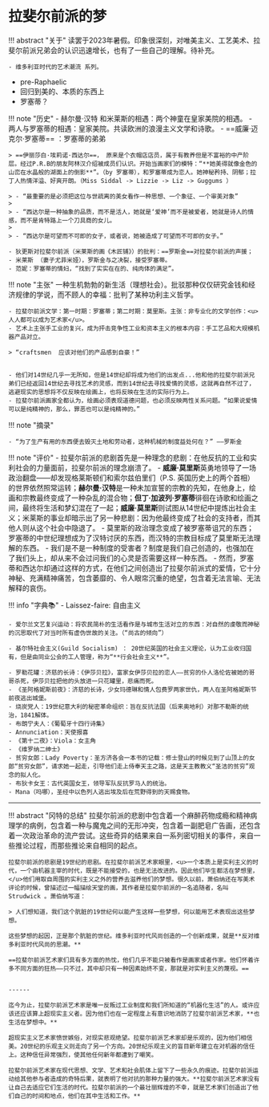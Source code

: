 # 拉斐尔前派的梦


!!! abstract "关于"
    读罢于2023年暑假。印象很深刻，对唯美主义、工艺美术、拉斐尔前派兄弟会的认识迅速增长，也有了一些自己的理解。待补充。

    - 维多利亚时代的艺术潮流 系列。

- pre-Raphaelic 
- 回归到美的、本质的东西上
- 罗塞蒂？

!!! note "历史"
    - 赫尔曼·汉特 和米莱斯的相遇：两个神童在皇家美院的相遇。
    - 两人与罗塞蒂的相遇：皇家美院。共读欧洲的浪漫主义文学和诗歌。
    - ==威廉·迈克尔·罗塞蒂== ：罗塞蒂的弟弟

    > ==伊丽莎白·埃莉诺·西达尔==， 原来是个衣帽店店员，属于有教养但是不富裕的中产阶层。经过P.R.B的朋友阿林汉介绍被成员们认识。开始当画家们的模特：“**她美得就像金色的山峦在水晶般的湖面上的倒影**”。（by 罗塞蒂），和罗塞蒂成为恋人。她神秘矜持、阴郁；拉丁人热情洋溢、好爽开朗。（Miss Siddal -> Lizzie -> Liz -> Guggums ）

    > - “最重要的是必须把这位与世疏离的美女看作一种思想、一个象征、一个审美对象”
    > 
    > - “西达尔是一种抽象的品质，而不是活人，她就是‘爱神’而不是被爱者，她就是诗人的情感，而不是肯特路上一个刀具商的女儿。
    > 
    > - “西达尔是可望而不可即的女子，或者说，她被造成了可望而不可即的女子。”

    - 狄更斯对拉斐尔前派（米莱斯的画《木匠铺》）的批判：==罗斯金==对拉斐尔前派的声援；
    - 米莱斯 （妻子尤菲米娅），罗斯金与之决裂，接受罗塞蒂。
    - 范妮：罗塞蒂的情妇，“找到了实实在在的、纯肉体的满足”。



!!! note "主张"
    一种生机勃勃的新生活（理想社会）。批驳那种仅仅研究金钱和经济规律的学说，而不顾人的幸福：批判了某种功利主义哲学。

    - 拉斐尔前派文学：第一时期：罗塞蒂；第二时期：莫里斯。主张：非专业化的文学创作：<u>人人都可以成为艺术家</u>。
    - 艺术上主张手工业的复兴，成为抨击竞争性工业和资本主义的根本内容：手工艺品和大规模机器产品对立。
    
    > “craftsmen  应该对他们的产品感到自豪！”


    - 他们对14世纪几乎一无所知，但是14世纪却将成为他们的出发点...他和他的拉斐尔前派兄弟们已经返回14世纪去寻找艺术的灵感，而到14世纪去寻找爱情的灵感，这就再自然不过了，逃避现实的思想将不仅反映在绘画上，也将反映在生活的实际行为上。
    - 拉斐尔前派画家全都认为，绘画必须表现道德问题，也必须反映两性关系问题。“如果说爱情可以是纯精神的，那么，罪恶也可以是纯精神的。”

!!! note "摘录"
    
    - “为了生产有用的东西便去毁灭土地和劳动者，这种机械的制度益处何在？” ——罗斯金


!!! note "评价"
    - 拉斐尔前派的悲剧首先是一种理念的悲剧：在他反抗的工业和实利社会的力量面前，拉斐尔前派的理念崩溃了。
    - **威廉·莫里斯**英勇地领导了一场政治翻盘——却发现格莱斯顿们和索尔兹伯里们（P.S. 英国历史上的两个首相）的世界依然照常运转；**赫尔曼·汉特**是一种未加宣誓的宗教的先知，在他身上，绘画和宗教最终变成了一种杂乱的混合物；**但丁·加波列·罗塞蒂**徘徊在诗歌和绘画之间，最终将生活和梦幻混在了一起；**威廉·莫里斯**则试图从14世纪中提炼出社会主义；米莱斯的事业却暗示出了另一种悲剧：因为他最终变成了社会的支持者，而其他人则从这个社会中隐退了。
        - 莫里斯的政治理念变成了被罗塞蒂诅咒的东西；罗塞蒂的中世纪理想成为了汉特讨厌的东西，而汉特的宗教目标成了莫里斯无法理解的东西。
    - 我们是不是一种制度的受害者？制度是我们自己创造的，也强加在了我们头上，却从来不会过问我们的心灵是否需要这样一种东西。
    - 然而，罗塞蒂和西达尔却通过这样的方式，在他们之间创造出了拉斐尔前派式的爱情，它十分神秘、充满精神痛苦，包含萎靡的、令人眼帘沉重的绝望，包含着无法言喻、无法解释的哀伤。

!!! info "字典📚"
    - Laissez-faire: 自由主义

    - 爱尔兰文艺复兴运动：将农民简朴的生活看作是与城市生活对立的东西：对自然的虔敬而神秘的沉思取代了对当时所有虚伪世故的关注。（“尚古的倾向”）

    - 基尔特社会主义(Guild Socialism) ： 20世纪英国的社会主义理论，认为工业收归国有，但是由同业公会的工人管理，称为“**行会社会主义**”。

    - 罗勒花罐：济慈的长诗：《伊莎贝拉》，富家女伊莎贝拉的恋人——贫穷的仆人洛伦佐被她的哥哥杀死，伊莎贝拉把他的头放进一只花罐里，悲痛而死。
    - 《圣阿格妮斯前夜》：济慈的长诗，少女玛德琳和情人包费罗两家世仇，两人在圣阿格妮斯节前夜逃出城堡。
    - 烧炭党人：19世纪意大利的秘密革命组织：旨在反抗法国（后来奥地利）对那不勒斯的统治，1841解体。
    - 布朗宁夫人：《葡萄牙十四行诗集》
    - Annunciation：天使报喜
    - 《第十二夜》：Viola：女主角
    - 《维罗纳二绅士》
    - 贫穷女郎：Lady Poverty：圣方济各会一本书的记载：修士登山的时候见到了山顶上的女郎“贫穷女郎”，请求她一起走，引导他们走上侍奉天主之路，这是天主教教义“圣洁的贫穷”观念的拟人化。
    - 布狄卡女王：古代英国女王，领导军队反抗罗马人的统治。
    - Mana（吗哪），圣经中以色列人逃出埃及后在荒野得到的天赐食物。



------


!!! abstract "冈特的总结"
    拉斐尔前派的悲剧中包含着一个麻醉药物成瘾和精神病理学的病例，包含着一种与魔鬼之间的无形冲突，包含着一副肥皂广告画，还包含着一次政治革命的流产尝试。这些奇异的结果来自一系列密切相关的事件，来自一些推论过程，而那些推论来自相同的起点。

    拉斐尔前派的悲剧是19世纪的悲剧。在拉斐尔前派艺术家眼里，<u>一个本质上是实利主义的时代，一个由机器主宰的时代，既是不能接受的，也是无法改进的。因此他们毕生都活在梦想里，</u>他们用取自周围的实利主义之外的营养去滋养他们的梦想。很久以前，萧伯纳还在写美术评论的时候，曾描述过一幅描绘天堂的画，其作者是拉斐尔前派的一名追随者，名叫 Strudwick 。萧伯纳写道：

    > 人们想知道，我们这个肮脏的19世纪何以能产生这样一些梦想，何以能用艺术表现出这些梦想。

    这些梦想的起因，正是那个肮脏的世纪。维多利亚时代风尚创造的一个创新成果，就是**反对维多利亚时代风尚的思潮。**

    ==拉斐尔前派艺术家们具有多方面的热忱，他们几乎不能只被看作是画家或者作家。他们怀着许多不同方面的狂热——只不过，其中却只有一种因素始终不变，那就是对实利主义的蔑视。==


    ------

    迄今为止，拉斐尔前派艺术家是唯一反叛过工业制度和我们所知道的“机器化生活”的人。或许应该还应该算上超现实主义者。因为他们也在一定程度上有意识地消防了拉斐尔前派艺术家，**也生活在梦想中。**

    超现实主义艺术家愤世嫉俗，对现实悲观绝望。拉斐尔前派艺术家却是乐观的，因为他们相信美。20世纪的乐观主义则走向了另一个方向。20世纪乐观主义的盲目新年建立在对机器的信任上。这种信任异常强烈，使其他任何新年都遭到了嘲笑。

    拉斐尔前派艺术家在现代思想、文学、艺术和社会肌体上留下了一些永久的痕迹。拉斐尔前派运动给其他参与者造成的奇特后果，就表明了他对抗的那种力量的强大。**拉斐尔前派艺术家没有让自己去适应它们生活的时代。拉斐尔前派的一个最壮丽辉煌的不幸，就是艺术家们创造出了他们自己的时间和地点，他们在其中生活和工作。**